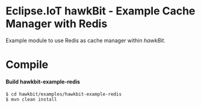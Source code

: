 # Eclipse.IoT hawkBit - Example Cache Manager with Redis

Example module to use Redis as cache manager within _hawkBit_.

# Compile

#### Build hawkbit-example-redis

```
$ cd hawkbit/examples/hawkbit-example-redis
$ mvn clean install
```